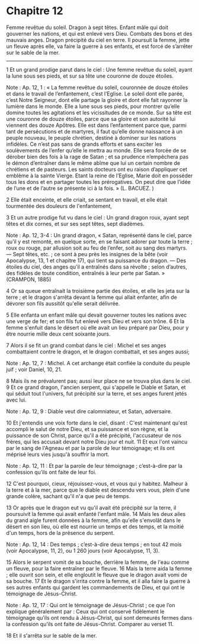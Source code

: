 # Chapitre 12

Femme revêtue du soleil.
Dragon à sept têtes.
Enfant mâle qui doit gouverner les nations, et qui est enlevé vers Dieu.
Combats des bons et des mauvais anges.
Dragon précipité du ciel en terre.
Il poursuit la femme, jette un fleuve après elle, va faire la guerre à ses enfants, et est forcé de s’arrêter sur le sable de la mer.

***

1 Et un grand prodige parut dans le ciel : Une femme revêtue du soleil, ayant la lune sous ses pieds, et sur sa tête une couronne de douze étoiles.

<span class="bible-note">Note : </span> Ap. 12, 1 : « La femme revêtue du soleil, couronnée de douze étoiles et dans le travail de l’enfantement, c’est l’Eglise. Le soleil dont elle parée, c’est Notre Seigneur, dont elle partage la gloire et dont elle fait rayonner la lumière dans le monde. Elle a lune sous ses pieds, pour montrer qu’elle domine toutes les agitations et les vicissitudes de ce monde. Sur sa tête est une couronne de douze étoiles, parce que sa gloire et son autorité lui viennent des douze Apôtres. Elle est dans l’enfantement parce que, parmi tant de persécutions et de martyres, il faut qu’elle donne naissance à un peuple nouveau, le peuple chrétien, destiné à dominer sur les nations infidèles. Ce n’est pas sans de grands efforts et sans exciter les soulèvements de l’enfer qu’elle le mettra au monde. Elle sera forcée de se dérober bien des fois à la rage de Satan ; et sa prudence n’empêchera pas le démon d’entraîner dans le même abîme que lui un certain nombre de chrétiens et de pasteurs. Les saints docteurs ont eu raison
d’appliquer cet emblème à la sainte Vierge. Etant la reine de l’Eglise, Marie doit en posséder tous les dons et en partager toutes les prérogatives. On peut dire que l’idée de l’une et de l’autre se présente ici à la fois. » (L. BACUEZ. )

2 Elle était enceinte, et elle criait, se sentant en travail, et elle était tourmentée des douleurs de l'enfantement,


3 Et un autre prodige fut vu dans le ciel : Un grand dragon roux, ayant sept têtes et dix cornes, et sur ses sept têtes, sept diadèmes.

<span class="bible-note">Note : </span> Ap. 12, 3-4 : Un grand dragon, « Satan, représenté dans le ciel, parce qu’il y est remonté, en quelque sorte, en se faisant adorer par toute la terre ; roux ou rouge, par allusion soit au feu de l’enfer, soit au sang des martyrs. ― Sept têtes, etc. ; ce sont à peu près les insignes de la bête (voir Apocalypse, 13, 1 et chapitre 17), qui tient sa puissance du dragon. ― Des étoiles du ciel, des anges qu’il a entraînés dans sa révolte ; selon d’autres, des fidèles de toute condition, entraînés à leur perte par Satan. » (CRAMPON, 1885)

4 Or sa queue entraînait la troisième partie des étoiles, et elle les jeta sur la terre ; et le dragon s'arrêta devant la femme qui allait enfanter, afin de dévorer son fils aussitôt qu'elle serait délivrée.


5 Elle enfanta un enfant mâle qui devait gouverner toutes les nations avec une verge de fer; et son fils fut enlevé vers Dieu et vers son trône. 6 Et la femme s'enfuit dans le désert où elle avait un lieu préparé par Dieu, pour y être nourrie mille deux cent soixante jours.


7 Alors il se fit un grand combat dans le ciel : Michel et ses anges combattaient contre le dragon, et le dragon combattait, et ses anges aussi;

<span class="bible-note">Note : </span> Ap. 12, 7 : Michel. A cet archange était confiée la conduite du peuple juif ; voir Daniel, 10, 21.

8 Mais ils ne prévalurent pas; aussi leur place ne se trouva plus dans le ciel. 9 Et ce grand dragon, l'ancien serpent, qui s'appelle le Diable et Satan, et qui séduit tout l'univers, fut précipité sur la terre, et ses anges furent jetés avec lui.

<span class="bible-note">Note : </span> Ap. 12, 9 : Diable veut dire calomniateur, et Satan, adversaire.

10 Et j'entendis une voix forte dans le ciel, disant : C'est maintenant qu'est accompli le salut de notre Dieu, et sa puissance et son règne, et la puissance de son Christ, parce qu'il a été précipité, l'accusateur de nos frères, qui les accusait devant notre Dieu jour et nuit. 11 Et eux l'ont vaincu par le sang de l'Agneau et par la parole de leur témoignage; et ils ont méprisé leurs vies jusqu'à souffrir la mort.

<span class="bible-note">Note : </span> Ap. 12, 11 : Et par la parole de leur témoignage ; c’est-à-dire par la confession qu’ils ont faite de leur foi.

12 C'est pourquoi, cieux, réjouissez-vous, et vous qui y habitez. Malheur à la terre et à la mer, parce que le diable est descendu vers vous, plein d'une grande colère, sachant qu'il n'a que peu de temps.


13 Or après que le dragon eut vu qu'il avait été précipité sur la terre, il poursuivit la femme qui avait enfanté l'enfant mâle. 14 Mais les deux ailes du grand aigle furent données à la femme, afin qu'elle s'envolât dans le désert en son lieu, où elle est nourrie un temps et des temps, et la moitié d'un temps, hors de la présence du serpent.

<span class="bible-note">Note : </span> Ap. 12, 14 : Des temps ; c’est-à-dire deux temps ; en tout 42 mois (voir Apocalypse, 11, 2), ou 1 260 jours (voir Apocalypse, 11, 3).

15 Alors le serpent vomit de sa bouche, derrière la femme, de l'eau comme un fleuve, pour la faire entraîner par le fleuve. 16 Mais la terre aida la femme ; elle ouvrit son sein, et elle engloutit le fleuve que le dragon avait vomi de sa bouche. 17 Et le dragon s'irrita contre la femme, et il alla faire la guerre à ses autres enfants qui gardent les commandements de Dieu, et qui ont le témoignage de Jésus-Christ.

<span class="bible-note">Note : </span> Ap. 12, 17 : Qui ont le témoignage de Jésus-Christ ; ce que l’on explique généralement par : Ceux qui ont conservé fidèlement le témoignage qu’ils ont rendu à Jésus-Christ, qui sont demeurés fermes dans la confession qu’ils ont faite de Jésus-Christ. Comparer au verset 11.

18 Et il s'arrêta sur le sable de la mer.

